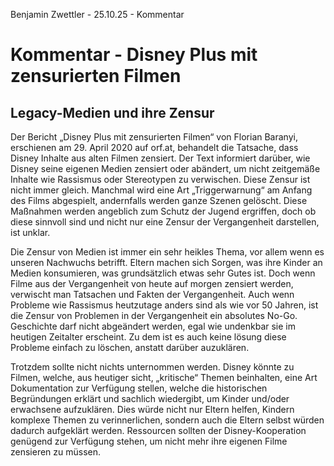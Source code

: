 
Benjamin Zwettler - 25.10.25 - Kommentar
# Kommentar - Disney Plus mit zensurierten Filmen


## Legacy-Medien und ihre Zensur

Der Bericht „Disney Plus mit zensurierten Filmen“ von Florian Baranyi, erschienen am 29. April 2020 auf orf.at, behandelt die Tatsache, dass Disney Inhalte aus alten Filmen zensiert. Der Text informiert darüber, wie Disney seine eigenen Medien zensiert oder abändert, um nicht zeitgemäße Inhalte wie Rassismus oder Stereotypen zu verwischen. Diese Zensur ist nicht immer gleich. Manchmal wird eine Art „Triggerwarnung“ am Anfang des Films abgespielt, andernfalls werden ganze Szenen gelöscht. Diese Maßnahmen werden angeblich zum Schutz der Jugend ergriffen, doch ob diese sinnvoll sind und nicht nur eine Zensur der Vergangenheit darstellen, ist unklar.

Die Zensur von Medien ist immer ein sehr heikles Thema, vor allem wenn es unseren Nachwuchs betrifft. Eltern machen sich Sorgen, was ihre Kinder an Medien konsumieren, was grundsätzlich etwas sehr Gutes ist. Doch wenn Filme aus der Vergangenheit von heute auf morgen zensiert werden, verwischt man Tatsachen und Fakten der Vergangenheit. Auch wenn Probleme wie Rassismus heutzutage anders sind als wie vor 50 Jahren, ist die Zensur von Problemen in der Vergangenheit ein absolutes No-Go. Geschichte darf nicht abgeändert werden, egal wie undenkbar sie im heutigen Zeitalter erscheint. Zu dem ist es auch keine lösung diese Probleme einfach zu löschen, anstatt darüber auzuklären.

Trotzdem sollte nicht nichts unternommen werden. Disney könnte zu Filmen, welche, aus heutiger sicht, „kritische“ Themen beinhalten, eine Art Dokumentation zur Verfügung stellen, welche die historischen Begründungen erklärt und sachlich wiedergibt, um Kinder und/oder erwachsene aufzuklären. Dies würde nicht nur Eltern helfen, Kindern komplexe Themen zu verinnerlichen, sondern auch die Eltern selbst würden dadurch aufgeklärt werden. Ressourcen sollten der Disney-Kooperation genügend zur Verfügung stehen, um nicht mehr ihre eigenen Filme zensieren zu müssen.
